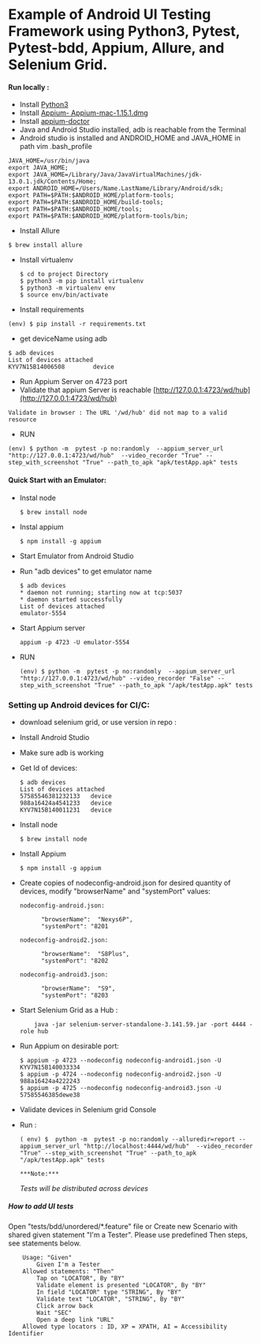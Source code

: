 # Example of Android UI Testing Framework using Python3, Pytest, Pytest-bdd, Appium, Allure, and Selenium Grid.
#### Run locally :
* Install [Python3](https://www.python.org/downloads/)
* Install [Appium- Appium-mac-1.15.1.dmg](https://github.com/appium/appium-desktop/releases/tag/v1.15.1)
* Install [appium-doctor](https://www.npmjs.com/package/appium-doctor)
* Java and Android Studio installed, adb is reachable from the Terminal
* Android studio is installed and ANDROID_HOME and JAVA_HOME in path vim .bash_profile
```
JAVA_HOME=/usr/bin/java
export JAVA_HOME;
export JAVA_HOME=/Library/Java/JavaVirtualMachines/jdk-13.0.1.jdk/Contents/Home;
export ANDROID_HOME=/Users/Name.LastName/Library/Android/sdk;
export PATH=$PATH:$ANDROID_HOME/platform-tools;
export PATH=$PATH:$ANDROID_HOME/build-tools;
export PATH=$PATH:$ANDROID_HOME/tools;
export PATH=$PATH:$ANDROID_HOME/platform-tools/bin;
```
* Install Allure
```
$ brew install allure
```
* Install virtualenv
    ```
    $ cd to project Directory
    $ python3 -m pip install virtualenv
    $ python3 -m virtualenv env
    $ source env/bin/activate
    ```
* Install requirements
```
(env) $ pip install -r requirements.txt
```
* get deviceName using adb
```
$ adb devices
List of devices attached
KYV7N15B14006508        device
```
* Run Appium Server on 4723 port
* Validate that appium Server is reachable
[http://127.0.0.1:4723/wd/hub](http://127.0.0.1:4723/wd/hub)
```
Validate in browser : The URL '/wd/hub' did not map to a valid resource
```
* RUN
```
(env) $ python -m  pytest -p no:randomly  --appium_server_url "http://127.0.0.1:4723/wd/hub"  --video_recorder "True" --step_with_screenshot "True" --path_to_apk "apk/testApp.apk" tests
```

#### Quick Start with an Emulator:
* Instal node
    ```
    $ brew install node  
    ```
* Instal appium
    ```
    $ npm install -g appium
    ```
* Start Emulator from Android Studio

* Run "adb devices" to get emulator name
    ```
    $ adb devices
    * daemon not running; starting now at tcp:5037
    * daemon started successfully
    List of devices attached
    emulator-5554
    ```
* Start Appium server
    ```
    appium -p 4723 -U emulator-5554
    ```
* RUN
    ```
    (env) $ python -m  pytest -p no:randomly  --appium_server_url "http://127.0.0.1:4723/wd/hub" --video_recorder "False" --step_with_screenshot "True" --path_to_apk "/apk/testApp.apk" tests
    ```

### Setting up Android devices for CI/C:

* download selenium grid, or use version in repo :
  [](https://www.selenium.dev/downloads/)

* Install Android Studio

* Make sure adb is working

* Get Id of devices:

    ```
    $ adb devices
    List of devices attached
    57585546381232133	device
    988a16424a4541233	device
    KYV7N15B140011231	device
    ```

* Install node

    ```
    $ brew install node  
    ```

* Install Appium


    ```
    $ npm install -g appium
    ```

* Create copies of nodeconfig-android.json for desired quantity of
  devices, modify  "browserName" and "systemPort" values:


     ```
     nodeconfig-android.json:
     
           "browserName":  "Nexys6P",  
           "systemPort": "8201
           
     nodeconfig-android2.json:
     
           "browserName":  "S8Plus",  
           "systemPort": "8202
           
     nodeconfig-android3.json:
     
           "browserName":  "S9",  
           "systemPort": "8203                      
    ```


*  Start Selenium Grid as a Hub :

    ```
        java -jar selenium-server-standalone-3.141.59.jar -port 4444 -role hub
    ```

* Run Appium on desirable port:

    ```
    $ appium -p 4723 --nodeconfig nodeconfig-android1.json -U KYV7N15B140033334
    $ appium -p 4724 --nodeconfig nodeconfig-android2.json -U 988a16424a4222243
    $ appium -p 4725 --nodeconfig nodeconfig-android3.json -U 57585546385dewe38
    ```

* Validate devices in Selenium grid Console

[](http://localhost:4444/grid/console)

* Run :
  ```
  ( env) $  python -m  pytest -p no:randomly --alluredir=report --appium_server_url "http://localhost:4444/wd/hub"  --video_recorder "True" --step_with_screenshot "True" --path_to_apk "/apk/testApp.apk" tests
  ```
      ***Note:***
  *Tests will be distributed across devices*


##### How to add UI tests
Open "tests/bdd/unordered/*.feature" file or Create new Scenario with
shared given statement "I'm a Tester". Please use predefined Then steps,
see statements below.
```
    Usage: "Given"
        Given I'm a Tester
    Allowed statements: "Then"
        Tap on "LOCATOR", By "BY"
        Validate element is presented "LOCATOR", By "BY"
        In field "LOCATOR" type "STRING", By "BY"
        Validate text "LOCATOR", "STRING", By "BY"
        Click arrow back
        Wait "SEC"
        Open a deep link "URL"
    Allowed type locators : ID, XP = XPATH, AI = Accessibility Identifier
 ```
